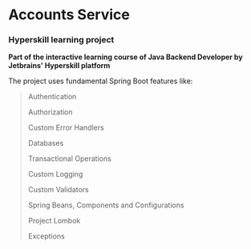 # Accounts Service
### Hyperskill learning project
**Part of the interactive learning course of Java Backend Developer by Jetbrains' Hyperskill platform**

The project uses fundamental Spring Boot features like:
> Authentication
> 
> Authorization
> 
> Custom Error Handlers
> 
> Databases
> 
> Transactional Operations
> 
> Custom Logging
> 
> Custom Validators
> 
> Spring Beans, Components and Configurations
> 
> Project Lombok
> 
> Exceptions
